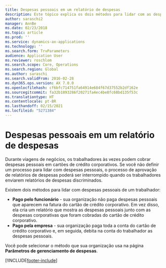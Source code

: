```yaml
---
title: Despesas pessoais em um relatório de despesas
description: Este tópico explica os dois métodos para lidar com as despesas pessoais de um trabalhador no Microsoft Dynamics 365 Finance.
author: saraschi2
manager: AnnBe
ms.date: 02/23/2018
ms.topic: article
ms.prod: ''
ms.service: dynamics-ax-applications
ms.technology: ''
ms.search.form: TrvParameters
audience: Application User
ms.reviewer: roschlom
ms.search.scope: Core, Operations
ms.search.region: Global
ms.author: saraschi
ms.search.validFrom: 2016-02-28
ms.dyn365.ops.version: AX 7.0.0
ms.openlocfilehash: cf6bfc714751fa64914e684f67d37552b2df162e
ms.sourcegitcommit: fa32b1893286f20271fa4ec4be8fc68bd135f53c
ms.translationtype: HT
ms.contentlocale: pt-BR
ms.lasthandoff: 02/15/2021
ms.locfileid: "5271384"
---
```

# <a name="personal-expenses-on-an-expense-report"></a>Despesas pessoais em um relatório de despesas

Durante viagens de negócios, os trabalhadores às vezes podem cobrar despesas pessoais em cartões de crédito corporativos. Se você não definir um processo para lidar com despesas pessoais, o processo de aprovação de relatórios de despesas poderá ser interrompido quando os trabalhadores enviarem relatórios de despesas discriminados. 

Existem dois métodos para lidar com despesas pessoais de um trabalhador:

- **Pago pelo funcionário** - sua organização não paga despesas pessoais que aparecem na fatura do cartão de crédito corporativo. Em vez disso, ela cria um relatório que mostra as despesas pessoais junto com as despesas corporativas que foram cobradas do cartão de crédito corporativo.
- **Pago pela empresa** - sua organização paga toda a conta do cartão de crédito corporativo e, em seguida, debita na conta do trabalhador as despesas pessoais.

Você pode selecionar o método que sua organização usa na página **Parâmetros de gerenciamento de despesas**.


[!INCLUDE[footer-include](../includes/footer-banner.md)]